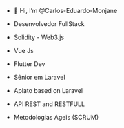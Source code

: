 - 👋 Hi, I’m @Carlos-Eduardo-Monjane

- Desenvolvedor FullStack
- Solidity - Web3.js 
- Vue Js
- Flutter Dev
- Sênior em Laravel
- Apiato based on Laravel
- API REST and RESTFULL
- Metodologias Ageis (SCRUM)


 
